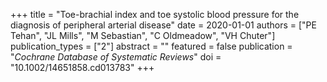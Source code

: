 +++
title = "Toe-brachial index and toe systolic blood pressure for the diagnosis of peripheral arterial disease"
date = 2020-01-01
authors = ["PE Tehan", "JL Mills", "M Sebastian", "C Oldmeadow", "VH Chuter"]
publication_types = ["2"]
abstract = ""
featured = false
publication = "*Cochrane Database of Systematic Reviews*"
doi = "10.1002/14651858.cd013783"
+++

